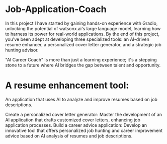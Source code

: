 # Job-Application-Coach

In this project I have started by gaining hands-on experience with Gradio, unlocking the potential of watsonx.ai's large language model, learning how to harness its power for real-world applications. By the end of this project, you've been adept at developing three specialized tools: an AI-driven resume enhancer, a personalized cover letter generator, and a strategic job hunting advisor.

"AI Career Coach" is more than just a learning experience; it's a stepping stone to a future where AI bridges the gap between talent and opportunity.

# A resume enhancement tool: 
An application that uses AI to analyze and improve resumes based on job descriptions.


Create a personalized cover letter generator: Master the development of an AI application that drafts customized cover letters, enhancing job application processes.
Build a career advice application: Develop an innovative tool that offers personalized job hunting and career improvement advice based on AI analysis of resumes and job descriptions.
